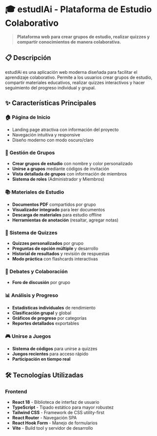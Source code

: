 # 🎓 estudIAi - Plataforma de Estudio Colaborativo

> **Plataforma web para crear grupos de estudio, realizar quizzes y compartir conocimientos de manera colaborativa.**

## 📋 Descripción

estudIAi es una aplicación web moderna diseñada para facilitar el aprendizaje colaborativo. Permite a los usuarios crear grupos de estudio, compartir materiales educativos, realizar quizzes interactivos y hacer seguimiento del progreso individual y grupal.

## ✨ Características Principales

### 🏠 **Página de Inicio**
- Landing page atractiva con información del proyecto
- Navegación intuitiva y responsive
- Diseño moderno con modo oscuro/claro

### 👥 **Gestión de Grupos**
- **Crear grupos de estudio** con nombre y color personalizado
- **Unirse a grupos** mediante códigos de invitación
- **Vista detallada de grupos** con información de miembros
- **Sistema de roles** (Administrador y Miembros)

### 📚 **Materiales de Estudio**
- **Documentos PDF** compartidos por grupo
- **Visualizador integrado** para leer documentos
- **Descarga de materiales** para estudio offline
- **Herramientas de anotación** (resaltar, agregar notas)

### 🎯 **Sistema de Quizzes**
- **Quizzes personalizados** por grupo
- **Preguntas de opción múltiple** y desarrollo
- **Historial de resultados** y revisión de respuestas
- **Modo práctica** con flashcards interactivas

### 💬 **Debates y Colaboración**
- **Foro de discusión** por grupo

### 📊 **Análisis y Progreso**
- **Estadísticas individuales** de rendimiento
- **Clasificación grupal** y global
- **Gráficos de progreso** por categorías
- **Reportes detallados** exportables

### 🎮 **Unirse a Juegos**
- **Sistema de códigos** para unirse a quizzes
- **Juegos recientes** para acceso rápido
- **Participación en tiempo real**

## 🛠️ Tecnologías Utilizadas

### **Frontend**
- **React 18** - Biblioteca de interfaz de usuario
- **TypeScript** - Tipado estático para mayor robustez
- **Tailwind CSS** - Framework de CSS utility-first
- **React Router** - Navegación SPA
- **React Hook Form** - Manejo de formularios
- **Vite** - Build tool y servidor de desarrollo


#